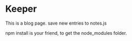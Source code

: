 # Keeper

This is a blog page.
save new entries to notes.js

npm install is your friend, to get the node_modules folder.
